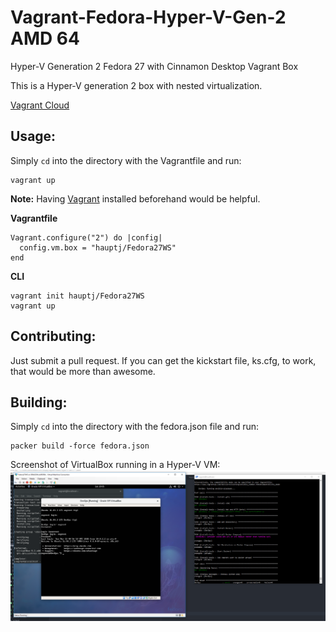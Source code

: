 # Vagrant-Fedora-Hyper-V-Gen-2 AMD 64
Hyper-V Generation 2 Fedora 27 with Cinnamon Desktop Vagrant Box

This is a Hyper-V generation 2 box with nested virtualization.

[Vagrant Cloud](https://app.vagrantup.com/hauptj/boxes/Fedora27WS)

Usage:
------

Simply `cd` into the directory with the Vagrantfile and run:
```
vagrant up
```
**Note:** Having [Vagrant](https://www.vagrantup.com/downloads.html) installed
beforehand would be helpful.

**Vagrantfile**

```
Vagrant.configure("2") do |config|
  config.vm.box = "hauptj/Fedora27WS"
end
```

**CLI**

```
vagrant init hauptj/Fedora27WS
vagrant up
```

Contributing:
-------------
Just submit a pull request. If you can get the kickstart file, ks.cfg, to work,
that would be more than awesome.

Building:
---------
Simply `cd` into the directory with the fedora.json file and run:
```
packer build -force fedora.json
```

Screenshot of VirtualBox running in a Hyper-V VM:
![Screenshot](https://raw.githubusercontent.com/HauptJ/Vagrant-Fedora-Hyper-V-Gen-2/master/Capture.PNG "Screenshot")
